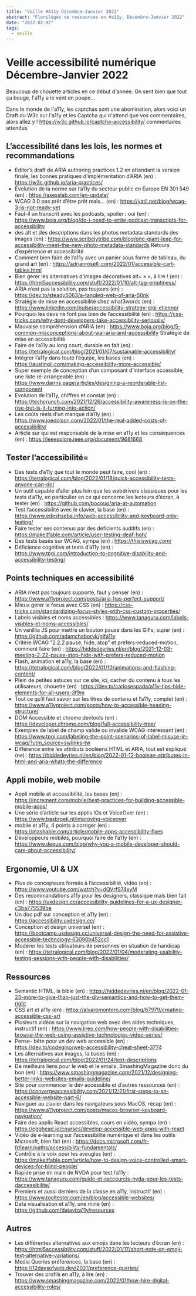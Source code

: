 ```yaml
---
title: "Veille #A11y Décembre-Janvier 2022"
abstract: "Florilèges de ressources en #a11y, Décembre-Janvier 2022"
date: "2022-02-02"
tags:
  - veille
---
```


# Veille accessibilité numérique Décembre-Janvier 2022

Beaucoup de chouette articles en ce début d'année. On sent bien que tout ça bouge, l'a11y a le vent en poupe...

Dans le monde de l'a11y, les captchas sont une abomination, alors voici un Draft du W3c sur l'a11y et les Captcha qui n'attend que vos commentaires, alors allez y !
https://w3c.github.io/captcha-accessibility/ commentaires attendus

## L’accessibilité dans les lois, les normes et recommandations

-	 Editor’s draft de ARIA authoring practices 1.2 en attendant la version finale, les bonnes pratiques d’implémentation d’ARIA (en) :  https://w3c.github.io/aria-practices/ 
-	Évolution de la norme sur l’a11y du secteur public en Europe EN 301 549 (en) : https://axesslab.com/en-update/ 
-	WCAG 3.0 pas prêt d’être prêt mais… (en) : https://yatil.net/blog/wcag-3-is-not-ready-yet 
-	Faut-il un transcrit avec les podcasts, spoiler : oui (en) : https://www.boia.org/blog/do-i-need-to-write-podcast-transcripts-for-accessibility 
-	des alt et des descriptions dans les photos metadata standards des images (en) : https://www.scribelytribe.com/blog/one-giant-leap-for-accessibility-meet-the-new-photo-metadata-standards 
Retours d’expérience et accessibilité
-	Comment bien faire de l’a11y avec un panier sous forme de tableau, du grand art (en) : https://adrianroselli.com/2022/01/accessible-cart-tables.html 
-	Bien gérer les alternatives d’images décoratives alt= » », à lire ! (en) : https://html5accessibility.com/stuff/2022/01/10/alt-tag-emptiness/ 
-	ARIA n’est pas la solution, pas toujours (en) : https://dev.to/steady5063/a-tangled-web-of-aria-50nk 
-	Stratégie de mise en accessibilité chez what3words (en) : https://www.linkedin.com/pulse/accessibility-strategy-gigi-etienne/ 
-	Pourquoi les devs ne font pas bien de l’accessibilité (en) : https://css-tricks.com/why-dont-developers-take-accessibility-seriously/ 
-	Mauvaise compréhension d’ARIA (en) : https://www.boia.org/blog/5-common-misconceptions-about-wai-aria-and-accessibility 
Stratégie de mise en accessibilité 
-	Faire de l’a11y au long court, durable en fait (en) : https://tetralogical.com/blog/2021/01/07/sustainable-accessibility/ 
-	Intégrer l’a11y dans toute l’équipe, les bases (en) : https://austingil.com/making-accessibility-more-accessible/ 
-	Super exemple de conception d’un composant d’interface accessible, une liste ré-arrangeable (en) : https://www.darins.page/articles/designing-a-reorderable-list-component 
-	Evolution de l’a11y, chiffres et constat (en) : https://techcrunch.com/2021/12/26/accessibility-awareness-is-on-the-rise-but-is-it-turning-into-action/ 
-	Les coûts réels d‘un manque d’a11y (en) : https://www.joedolson.com/2022/01/the-real-added-costs-of-accessibility/ 
-	Article sur qui est responsable de la mise en a11y et les conséquences (en) : https://ieeexplore.ieee.org/document/9681668  

## Tester l’accessibilité=

-	Des tests d’a11y que tout le monde peut faire, cool (en) : https://tetralogical.com/blog/2022/01/18/quick-accessibility-tests-anyone-can-do/ 
-	Un outil capable d’aller plus loin que les webdrivers classiques pour les tests d’a11y, en particulier en ce qui concerne les lecteurs d’écran, à tester (en) : https://github.com/bocoup/aria-at-automation 
-	Test l’accessibilité avec le clavier, la base (en) : https://www.edeshseba.info/web-accessibility-and-keyboard-only-testing/ 
-	Faire tester ses contenus par des déficients auditifs (en) : https://makeitfable.com/article/user-testing-deaf-hoh/ 
-	Des tests basés sur WCAG, sympa (en) : https://thisiswcag.com/ 
-	Déficience cognitive et tests d’a11y (en) : https://www.tpgi.com/introduction-to-cognitive-disability-and-accessibility-testing/ 

## Points techniques en accessibilité

-	ARIA n’est pas toujours supporté, faut y penser (en) : https://www.a11yproject.com/posts/aria-has-perfect-support/ 
-	Mieux gérer le focus avec CSS (en) : https://css-tricks.com/standardizing-focus-styles-with-css-custom-properties/ 
-	Labels visibles et noms accessibles : https://www.tanaguru.com/labels-visibles-et-noms-accessibles/ 
-	Un vanillia JS pour mettre un bouton pause dans les GIFs, super (en) : https://github.com/adamchaboryk/gifa11y 
-	Critère WCAG “2.2.2 pause, hide, stop” et prefers-reduced-motion, comment faire (en) : https://hiddedevries.nl/en/blog/2021-12-03-meeting-2-22-pause-stop-hide-with-prefers-reduced-motion 
-	Flash, animation et a11y, la base (en) : https://tetralogical.com/blog/2022/01/10/animations-and-flashing-content/ 
-	Plein de petites astuces sur ce site, ici, cacher du contenu à tous les utilisateurs, chouette (en) : https://dev.to/carlosespada/a11y-tips-hide-elements-for-all-users-3f9m 
-	Tout ce qu’il faut savoir sur les titres de contenu et l’a11y, complet (en) : https://www.a11yproject.com/posts/how-to-accessible-heading-structure/ 
-	DOM Accessible et chrome devtools (en) : https://developer.chrome.com/blog/full-accessibility-tree/ 
-	Exemples de label de champ valide ou invalide WCAG intéressant (en) : https://www.tpgi.com/labeling-the-point-scenarios-of-label-misuse-in-wcag/?utm_source=swlinks-tw 
-	Différence entre les attributs booléens HTML et ARIA, tout est expliqué (ne) : https://hiddedevries.nl/en/blog/2022-01-12-boolean-attributes-in-html-and-aria-whats-the-difference 

## Appli mobile, web mobile

-	 Appli mobile et accessibilité, les bases (en) : https://increment.com/mobile/best-practices-for-building-accessible-mobile-apps/ 
-	Une série d’article sur les applis IOs et VoiceOver (en) : https://www.basbroek.nl/improving-voiceover 
-	mobile et a11y, 4 points à corriger (en) : https://mashable.com/article/mobile-apps-accessibility-fixes 
-	Développeurs mobiles, pourquoi faire de l‘a11y (en) : https://www.deque.com/blog/why-you-a-mobile-developer-should-care-about-accessibility/ 

## Ergonomie, UI & UX

-	Plus de concepteurs formés à l’accessibilité, vidéo (en) : https://www.youtube.com/watch?v=dQVrfS74xyM 
-	Des recommandations a11y pour les designers, classique mais bien fait (en) : https://uxdesign.cc/accessibility-guidelines-for-a-ux-designer-c3ba775539be 
-	Un doc pdf sur conception et a11y (en) : https://accessibility.uxdesign.cc/ 
-	Conception et design universel (en) : https://bootcamp.uxdesign.cc/universal-design-the-need-for-assistive-accessible-technology-63090b452cc1 
-	Modérer les tests utilisateurs de personnes en situation de handicap (en) : https://tetralogical.com/blog/2022/01/04/moderating-usability-testing-sessions-with-people-with-disabilities/ 

## Ressources

-	Semantic HTML, la bible (en) : https://hiddedevries.nl/en/blog/2022-01-23-more-to-give-than-just-the-div-semantics-and-how-to-get-them-right 
-	CSS art et a11y (en) : https://alvaromontoro.com/blog/67979/creating-accessible-css-art 
-	Plusieurs vidéos sur la navigation web avec des aides techniques, instructif (en) : https://www.lireo.com/how-people-with-disabilities-browse-the-web-using-assistive-technologies-video-series/ 
-	Pense- bête pour un dev web accessible (en) : https://dev.to/codegino/web-accessibility-cheat-sheet-3774 
-	Les alternatives aux images, la bases (en) : https://tetralogical.com/blog/2022/01/24/text-descriptions 
-	De meilleurs liens pour le web et le emails, SmashingMagazine donc du bon (en) :  https://www.smashingmagazine.com/2021/12/designing-better-links-websites-emails-guideline/  
-	Site pour commencer le dev accessible et d’autres ressources (en) : https://convergeaccessibility.com/2021/12/21/first-steps-to-an-accessible-website-part-6/ 
-	Naviguer au clavier dans les navigateurs sous MacOS, récap (en) : https://www.a11yproject.com/posts/macos-browser-keyboard-navigation/ 
-	Faire des applis React accessibles, cours en vidéo, sympa (en) : https://egghead.io/courses/develop-accessible-web-apps-with-react 
-	Vidéo de e-learning sur l’accessibilité numérique et dans les outils Microsoft, bien fait (en) : https://docs.microsoft.com/fr-fr/learn/paths/accessibility-fundamentals/ 
-	Contrôle à la voix pour les aveugles (en) : https://makeitfable.com/article/how-to-design-voice-controlled-smart-devices-for-blind-people/ 
-	Rapide prise en main de NVDA pour test l’a11y : https://www.tanaguru.com/guide-et-raccourcis-nvda-pour-les-tests-daccessibilite/ 
-	Premiers et aussi derniers de la classe en a11y, instructif (en) : https://www.tooltester.com/en/blog/accessible-websites/ 
-	Data visualisation et a11y, une mine (en) : https://github.com/dataviza11y/resources 

## Autres

-	Les différentes alternatives aux emojis dans les lecteurs d’écran (en) : https://html5accessibility.com/stuff/2022/01/17/short-note-on-emoji-text-alternative-variations/ 
-	Media Queries préférences, la base (en) : https://12daysofweb.dev/2021/preference-queries/ 
-	Trouver des profils en a11y, à lire (en) : https://www.smashingmagazine.com/2022/01/how-hire-digital-accessibility-roles/ 